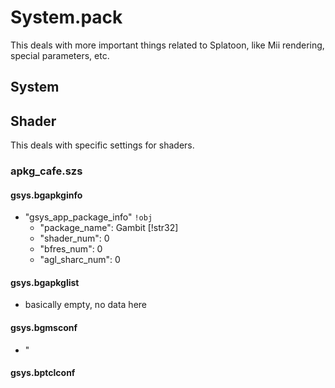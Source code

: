 # System.pack
This deals with more important things related to Splatoon, like Mii rendering, special parameters, etc.

## System


## Shader
This deals with specific settings for shaders.

### apkg_cafe.szs
#### gsys.bgapkginfo
- "gsys_app_package_info" `!obj`
  - "package_name": Gambit [!str32]
  - "shader_num": 0
  - "bfres_num": 0
  - "agl_sharc_num": 0
#### gsys.bgapkglist
- basically empty, no data here
#### gsys.bgmsconf
- "
#### gsys.bptclconf
